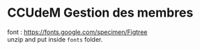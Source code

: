# CCUdeM Gestion des membres  

font : https://fonts.google.com/specimen/Figtree  
unzip and put inside `fonts` folder.  

